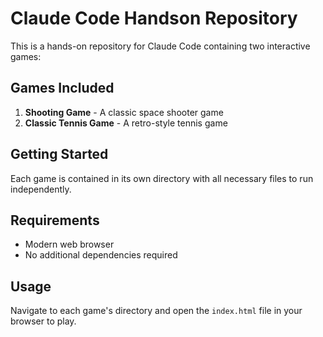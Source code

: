 # Claude Code Handson Repository

This is a hands-on repository for Claude Code containing two interactive games:

## Games Included

1. **Shooting Game** - A classic space shooter game
2. **Classic Tennis Game** - A retro-style tennis game

## Getting Started

Each game is contained in its own directory with all necessary files to run independently.

## Requirements

- Modern web browser
- No additional dependencies required

## Usage

Navigate to each game's directory and open the `index.html` file in your browser to play.